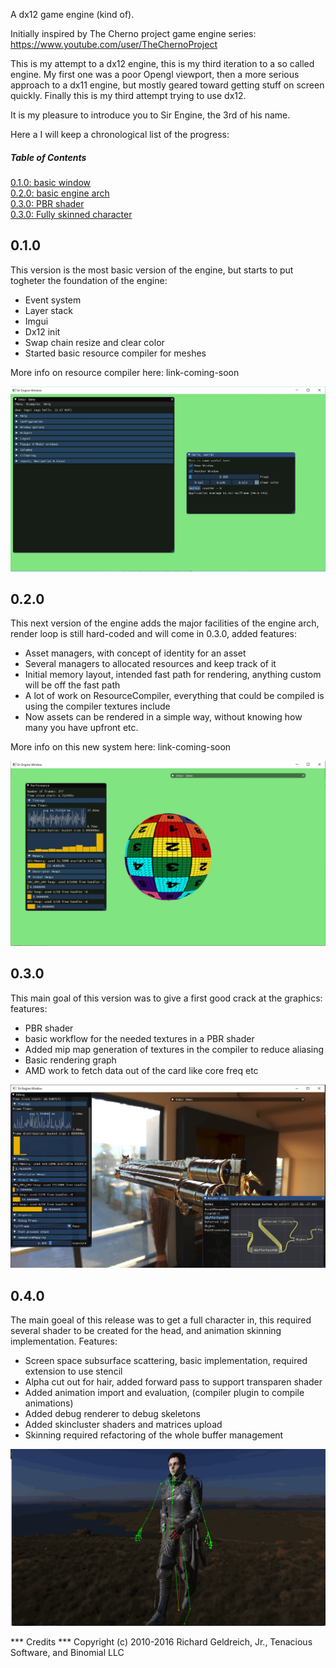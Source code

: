 A dx12 game engine (kind of).

Initially inspired by The Cherno project game engine series: https://www.youtube.com/user/TheChernoProject

This is my attempt to a dx12 engine, this is my third iteration to a so called engine. 
My first one was a poor Opengl viewport, then a more serious approach to a dx11 engine, but mostly geared toward getting stuff on screen quickly. 
Finally this is my third attempt trying to use dx12. 

It is my pleasure to introduce you to Sir Engine, the 3rd of his name.

Here a I will keep a chronological list of the progress:

##### Table of Contents  
[0.1.0: basic window](#v010)  
[0.2.0: basic engine arch](#v020)  
[0.3.0: PBR shader](#v030)  
[0.3.0: Fully skinned character](#v040)  

## 0.1.0 <a name="v010"/>
This version is the most basic version of the engine, but starts to put togheter the foundation of the engine:
* Event system
* Layer stack
* Imgui
* Dx12 init
* Swap chain resize and clear color
* Started basic resource compiler for meshes

More info on resource compiler here:
link-coming-soon

![alt text](./images/01_clearImgui.jpg "test")

## 0.2.0 <a name="v020"/>
This next version of the engine adds the major facilities of the engine arch, render
loop is still hard-coded and will come in 0.3.0, added features:
* Asset managers, with concept of identity for an asset
* Several managers to allocated resources and keep track of it
* Initial memory layout, intended fast path for rendering, anything custom will be off the fast path
* A lot of work on ResourceCompiler, everything that could be compiled is using the compiler textures include
* Now assets can be rendered in a simple way, without knowing how many you have upfront etc.

More info on this new system here:
link-coming-soon

![alt text](./images/02_basicEngineArch.jpg "test")

## 0.3.0 <a name="v030"/>
This main goal of this version was to give a first good crack at the graphics: features:
* PBR shader
* basic workflow for the needed textures in a PBR shader
* Added mip map generation of textures in the compiler to reduce aliasing
* Basic rendering graph
* AMD work to fetch data out of the card like core freq etc

![alt text](./images/03_PBR.png "test")

## 0.4.0 <a name="v040"/>
The main goeal of this release was to get a full character in, this required several shader
to be created for the head, and animation skinning implementation.
Features:
* Screen space subsurface scattering, basic implementation, required extension to use stencil
* Alpha cut out for hair, added forward pass to support transparen shader
* Added animation import and evaluation, (compiler plugin to compile animations)
* Added debug renderer to debug skeletons
* Added skincluster shaders and matrices upload
* Skinning required refactoring of the whole buffer management

![alt text](./images/04_walk.gif "test")

*** Credits ***
Copyright (c) 2010-2016 Richard Geldreich, Jr., Tenacious Software, and Binomial LLC